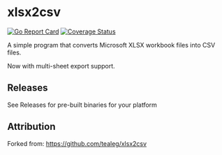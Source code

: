 # xlsx2csv

[![Go Report Card](https://goreportcard.com/badge/github.com/dkoston/xlsx2csv)](https://goreportcard.com/report/github.com/dkoston/xlsx2csv)
[![Coverage Status](https://coveralls.io/repos/github/dkoston/xlsx2csv/badge.svg?branch=master)](https://coveralls.io/github/dkoston/xlsx2csv?branch=master)

A simple program that converts Microsoft XLSX workbook files into CSV files.

Now with multi-sheet export support.

## Releases

See Releases for pre-built binaries for your platform

## Attribution

Forked from: https://github.com/tealeg/xlsx2csv